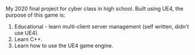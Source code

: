 My 2020 final project for cyber class in high school.
Built using UE4, the purpose of this game is:

  1. Educational - learn multi-client server management (self written, didn't use UE4).
  2. Learn C++.
  3. Learn how to use the UE4 game engine.
